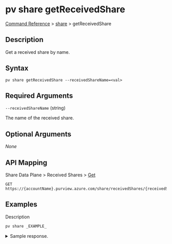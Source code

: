 # pv share getReceivedShare

[Command Reference](../../../README.md#command-reference) > [share](./main.md) >  getReceivedShare

## Description

Get a received share by name.

## Syntax

```
pv share getReceivedShare --receivedShareName=<val>
```

## Required Arguments

`--receivedShareName` (string)

The name of the received share.

## Optional Arguments

*None*

## API Mapping

Share Data Plane > Received Shares > [Get](https://docs.microsoft.com/en-us/rest/api/purview/sharedataplane/received-shares/get)
```
GET https://{accountName}.purview.azure.com/share/receivedShares/{receivedShareName}
```

## Examples

Description
```powershell
pv share _EXAMPLE_
```


<details><summary>Sample response.</summary>
<p>

```json
{
    "key": "value"
}
```
</p>
</details>
